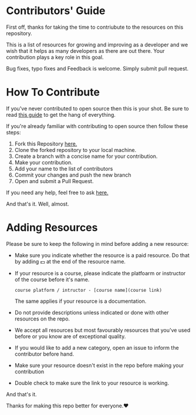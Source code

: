# Contributors' Guide

First off, thanks for taking the time to contriubute to the resources on this repository.

This is a list of resources for growing and improving as a developer and we wish that it helps as many developers as there are out there. Your contribution plays a key role in this goal.

Bug fixes, typo fixes and Feedback is welcome. Simply submit pull request.

# How To Contribute

If you've never contributed to open source then this is your shot. Be sure to read [this guide](https://opensource.guide/how-to-contribute/#how-to-submit-a-contribution) to get the hang of everything.

If you're already familiar with contributing to open source then follow these steps:

1. Fork this Repository [here.](https://github.com/developer-resources/frontend-development)
2. Clone the forked repository to your local machine.
3. Create a branch with a concise name for your contribution.
4. Make your contribution.
5. Add your name to the list of contributors
6. Commit your changes and push the new branch
7. Open and submit a Pull Request.

If you need any help, feel free to ask [here.]()

And that's it. Well, almost.

# Adding Resources

Please be sure to keep the following in mind before adding a new resource:

- Make sure you indicate whether the resource is a paid resource. Do that by adding 💵 at the end of the resource name.
- If your resource is a course, please indicate the platfoarm or instructor of the course before it's name.

  `course platform / intructor - [course name](course link)`

  The same applies if your resource is a documentation.

- Do not provide descriptions unless indicated or done with other resources on the repo.
- We accept all resources but most favourably resources that you've used before or you know are of exceptional quality.
- If you would like to add a new category, open an issue to inform the contributor before hand.
- Make sure your resource doesn't exist in the repo before making your contribution
- Double check to make sure the link to your resource is working.

And that's it.

Thanks for making this repo better for everyone.❤
